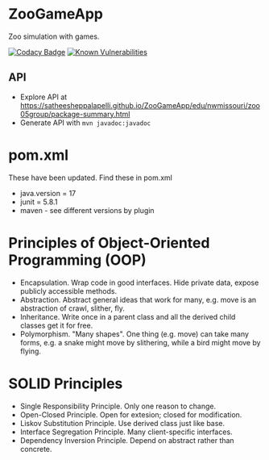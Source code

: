 # ZooGameApp
Zoo simulation with games.

[![Codacy Badge](https://api.codacy.com/project/badge/Grade/1a15b98a091449af9a907124713826c2)](https://app.codacy.com/gh/satheesheppalapelli/ZooGameApp?utm_source=github.com&utm_medium=referral&utm_content=satheesheppalapelli/ZooGameApp&utm_campaign=Badge_Grade_Settings)
[![Known Vulnerabilities](https://snyk.io/test/github/satheesheppalapelli/ZooGameApp/badge.svg)](https://snyk.io/test/github/satheesheppalapelli/ZooGameApp)

## API

- Explore API at <https://satheesheppalapelli.github.io/ZooGameApp/edu/nwmissouri/zoo05group/package-summary.html>
- Generate API with `mvn javadoc:javadoc`

# pom.xml

These have been updated. Find these in pom.xml
* java.version = 17
* junit = 5.8.1
* maven - see different versions by plugin

# Principles of Object-Oriented Programming (OOP)
* Encapsulation. Wrap code in good interfaces. Hide private data, expose publicly accessible methods.
* Abstraction. Abstract general ideas that work for many, e.g. move is an abstraction of crawl, slither, fly.
* Inheritance. Write once in a parent class and all the derived child classes get it for free.
* Polymorphism. "Many shapes". One thing (e.g. move) can take many forms, e.g. a snake might move by slithering, while a bird might move by flying.

# SOLID Principles 
* Single Responsibility Principle. Only one reason to change.
* Open-Closed Principle. Open for extesion; closed for modification.
* Liskov Substitution Principle. Use derived class just like base.
* Interface Segregation Principle. Many client-specific interfaces.
* Dependency Inversion Principle. Depend on abstract rather than concrete.
